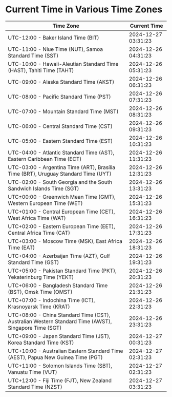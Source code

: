 # Current Time in Various Time Zones

| Time Zone | Current Time |
|-----------|--------------|
| UTC-12:00 - Baker Island Time (BIT) | 2024-12-27 03:31:23 |
| UTC-11:00 - Niue Time (NUT), Samoa Standard Time (SST) | 2024-12-26 04:31:23 |
| UTC-10:00 - Hawaii-Aleutian Standard Time (HAST), Tahiti Time (TAHT) | 2024-12-26 05:31:23 |
| UTC-09:00 - Alaska Standard Time (AKST) | 2024-12-26 06:31:23 |
| UTC-08:00 - Pacific Standard Time (PST) | 2024-12-26 07:31:23 |
| UTC-07:00 - Mountain Standard Time (MST) | 2024-12-26 08:31:23 |
| UTC-06:00 - Central Standard Time (CST) | 2024-12-26 09:31:23 |
| UTC-05:00 - Eastern Standard Time (EST) | 2024-12-26 10:31:23 |
| UTC-04:00 - Atlantic Standard Time (AST), Eastern Caribbean Time (ECT) | 2024-12-26 11:31:23 |
| UTC-03:00 - Argentina Time (ART), Brasília Time (BRT), Uruguay Standard Time (UYT) | 2024-12-26 12:31:23 |
| UTC-02:00 - South Georgia and the South Sandwich Islands Time (SGT) | 2024-12-26 13:31:23 |
| UTC±00:00 - Greenwich Mean Time (GMT), Western European Time (WET) | 2024-12-26 15:31:23 |
| UTC+01:00 - Central European Time (CET), West Africa Time (WAT) | 2024-12-26 16:31:23 |
| UTC+02:00 - Eastern European Time (EET), Central Africa Time (CAT) | 2024-12-26 17:31:23 |
| UTC+03:00 - Moscow Time (MSK), East Africa Time (EAT) | 2024-12-26 18:31:23 |
| UTC+04:00 - Azerbaijan Time (AZT), Gulf Standard Time (GST) | 2024-12-26 19:31:23 |
| UTC+05:00 - Pakistan Standard Time (PKT), Yekaterinburg Time (YEKT) | 2024-12-26 20:31:23 |
| UTC+06:00 - Bangladesh Standard Time (BST), Omsk Time (OMST) | 2024-12-26 21:31:23 |
| UTC+07:00 - Indochina Time (ICT), Krasnoyarsk Time (KRAT) | 2024-12-26 22:31:23 |
| UTC+08:00 - China Standard Time (CST), Australian Western Standard Time (AWST), Singapore Time (SGT) | 2024-12-26 23:31:23 |
| UTC+09:00 - Japan Standard Time (JST), Korea Standard Time (KST) | 2024-12-27 00:31:23 |
| UTC+10:00 - Australian Eastern Standard Time (AEST), Papua New Guinea Time (PGT) | 2024-12-27 02:31:23 |
| UTC+11:00 - Solomon Islands Time (SBT), Vanuatu Time (VUT) | 2024-12-27 02:31:23 |
| UTC+12:00 - Fiji Time (FJT), New Zealand Standard Time (NZST) | 2024-12-27 03:31:23 |
